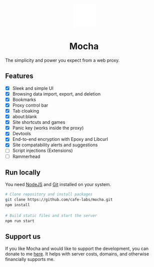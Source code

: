<div align="center">
  <img src="public/icon.png" height=75 width=75 />
  <h1>Mocha</h1>
</div>
The simplicity and power you expect from a web proxy.

## Features

- [x] Sleek and simple UI
- [x] Browsing data import, export, and deletion 
- [x] Bookmarks
- [x] Proxy control bar
- [x] Tab cloaking
- [x] about:blank
- [x] Site shortcuts and games
- [x] Panic key (works inside the proxy)
- [x] Devtools 
- [x] End-to-end encryption with Epoxy and Libcurl
- [x] Site compatability alerts and suggestions
- [ ] Script injections (Extensions)
- [ ] Rammerhead

## Run locally

You need [NodeJS](https://nodejs.org) and [Git](https://git-scm.com/download) installed on your system.

```sh
# Clone repository and install packages
git clone https://github.com/cafe-labs/mocha.git
npm install

# Build static files and start the server
npm run start
```

## Support us
If you like Mocha and would like to support the development, you can donate to me [here](https://buymeacoffee.com/proudparrot2). It helps with server costs, domains, and otherwise financially supports me.

